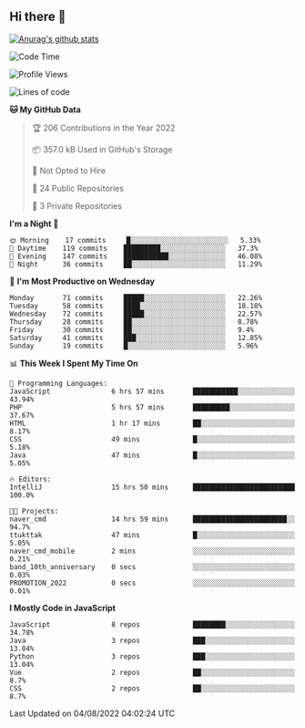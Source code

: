## Hi there 👋

[![Anurag's github stats](https://github-readme-stats.vercel.app/api?username=Songwonseok)](https://github.com/anuraghazra/github-readme-stats)



<!--START_SECTION:waka-->
![Code Time](http://img.shields.io/badge/Code%20Time-1%2C676%20hrs%2034%20mins-blue)

![Profile Views](http://img.shields.io/badge/Profile%20Views-1-blue)

![Lines of code](https://img.shields.io/badge/From%20Hello%20World%20I%27ve%20Written-3%20Million%20lines%20of%20code-blue)

**🐱 My GitHub Data** 

> 🏆 206 Contributions in the Year 2022
 > 
> 📦 357.0 kB Used in GitHub's Storage 
 > 
> 🚫 Not Opted to Hire
 > 
> 📜 24 Public Repositories 
 > 
> 🔑 3 Private Repositories  
 > 
**I'm a Night 🦉** 

```text
🌞 Morning    17 commits     █░░░░░░░░░░░░░░░░░░░░░░░░   5.33% 
🌆 Daytime    119 commits    █████████░░░░░░░░░░░░░░░░   37.3% 
🌃 Evening    147 commits    ███████████░░░░░░░░░░░░░░   46.08% 
🌙 Night      36 commits     ██░░░░░░░░░░░░░░░░░░░░░░░   11.29%

```
📅 **I'm Most Productive on Wednesday** 

```text
Monday       71 commits     █████░░░░░░░░░░░░░░░░░░░░   22.26% 
Tuesday      58 commits     ████░░░░░░░░░░░░░░░░░░░░░   18.18% 
Wednesday    72 commits     █████░░░░░░░░░░░░░░░░░░░░   22.57% 
Thursday     28 commits     ██░░░░░░░░░░░░░░░░░░░░░░░   8.78% 
Friday       30 commits     ██░░░░░░░░░░░░░░░░░░░░░░░   9.4% 
Saturday     41 commits     ███░░░░░░░░░░░░░░░░░░░░░░   12.85% 
Sunday       19 commits     █░░░░░░░░░░░░░░░░░░░░░░░░   5.96%

```


📊 **This Week I Spent My Time On** 

```text
💬 Programming Languages: 
JavaScript               6 hrs 57 mins       ███████████░░░░░░░░░░░░░░   43.94% 
PHP                      5 hrs 57 mins       █████████░░░░░░░░░░░░░░░░   37.67% 
HTML                     1 hr 17 mins        ██░░░░░░░░░░░░░░░░░░░░░░░   8.17% 
CSS                      49 mins             █░░░░░░░░░░░░░░░░░░░░░░░░   5.18% 
Java                     47 mins             █░░░░░░░░░░░░░░░░░░░░░░░░   5.05%

🔥 Editors: 
IntelliJ                 15 hrs 50 mins      █████████████████████████   100.0%

🐱‍💻 Projects: 
naver_cmd                14 hrs 59 mins      ███████████████████████░░   94.7% 
ttukttak                 47 mins             █░░░░░░░░░░░░░░░░░░░░░░░░   5.05% 
naver_cmd_mobile         2 mins              ░░░░░░░░░░░░░░░░░░░░░░░░░   0.21% 
band_10th_anniversary    0 secs              ░░░░░░░░░░░░░░░░░░░░░░░░░   0.03% 
PROMOTION_2022           0 secs              ░░░░░░░░░░░░░░░░░░░░░░░░░   0.01%

```

**I Mostly Code in JavaScript** 

```text
JavaScript               8 repos             ████████░░░░░░░░░░░░░░░░░   34.78% 
Java                     3 repos             ███░░░░░░░░░░░░░░░░░░░░░░   13.04% 
Python                   3 repos             ███░░░░░░░░░░░░░░░░░░░░░░   13.04% 
Vue                      2 repos             ██░░░░░░░░░░░░░░░░░░░░░░░   8.7% 
CSS                      2 repos             ██░░░░░░░░░░░░░░░░░░░░░░░   8.7%

```



 Last Updated on 04/08/2022 04:02:24 UTC
<!--END_SECTION:waka-->
